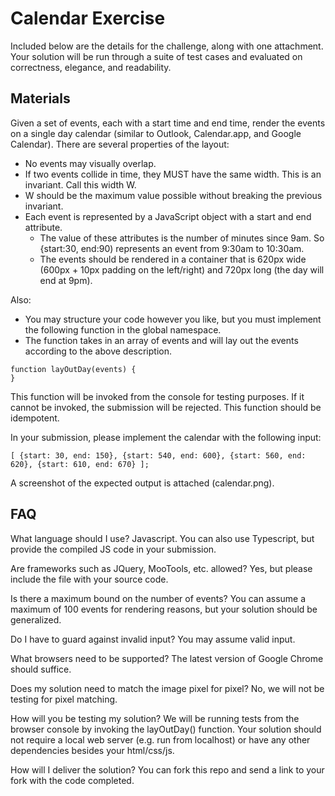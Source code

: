 # Calendar Exercise

Included below are the details for the challenge, along with one attachment. Your solution will be run through a suite of test cases and evaluated on correctness, elegance, and readability.

## Materials

Given a set of events, each with a start time and end time, render the events on a single day calendar (similar to Outlook, Calendar.app, and Google Calendar). There are several properties of the layout:

- No events may visually overlap.
- If two events collide in time, they MUST have the same width. This is an invariant. Call this width W.
- W should be the maximum value possible without breaking the previous invariant.
- Each event is represented by a JavaScript object with a start and end attribute.
  - The value of these attributes is the number of minutes since 9am. So {start:30, end:90) represents an event from 9:30am to 10:30am.
  - The events should be rendered in a container that is 620px wide (600px + 10px padding on the left/right) and 720px long (the day will end at 9pm).

Also:

- You may structure your code however you like, but you must implement the following function in the global namespace.
- The function takes in an array of events and will lay out the events according to the above description.
```
function layOutDay(events) {
}
```
This function will be invoked from the console for testing purposes.
If it cannot be invoked, the submission will be rejected.
This function should be idempotent.

In your submission, please implement the calendar with the following input:
```
[ {start: 30, end: 150}, {start: 540, end: 600}, {start: 560, end: 620}, {start: 610, end: 670} ];
```
A screenshot of the expected output is attached (calendar.png).

## FAQ

What language should I use?
  Javascript. You can also use Typescript, but provide the compiled JS code in your submission.

Are frameworks such as JQuery, MooTools, etc. allowed?
  Yes, but please include the file with your source code.

Is there a maximum bound on the number of events?
  You can assume a maximum of 100 events for rendering reasons, but your solution should be generalized.

Do I have to guard against invalid input?
  You may assume valid input.

What browsers need to be supported?
  The latest version of Google Chrome should suffice.

Does my solution need to match the image pixel for pixel?
  No, we will not be testing for pixel matching.

How will you be testing my solution?
  We will be running tests from the browser console by invoking the layOutDay() function. Your solution should not require a local web server (e.g. run from localhost) or have any other dependencies besides your html/css/js.

How will I deliver the solution?
  You can fork this repo and send a link to your fork with the code completed.